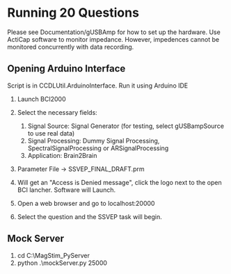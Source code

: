 # Running 20 Questions

Please see Documentation/gUSBAmp for how to set up the hardware.
Use ActiCap software to monitor impedance.  However, impedences cannot
be monitored concurrently with data recording.

## Opening Arduino Interface

Script is in CCDLUtil.ArduinoInterface. Run it using Arduino IDE

1. Launch BCI2000
2. Select the necessary fields:
    1. Signal Source: Signal Generator (for testing, select gUSBampSource to use real data)
    2. Signal Processing: Dummy Signal Processing, SpectralSignalProcessing or ARSignalProcessing
    3. Application: Brain2Brain
    
3. Parameter File -> SSVEP_FINAL_DRAFT.prm
4. Will get an "Access is Denied message", click the logo next to the open BCI lancher. Software will Launch.
5. Open a web browser and go to localhost:20000
6. Select the question and the SSVEP task will begin.

## Mock Server
1. cd C:\MagStim_PyServer
2. python .\mockServer.py 25000